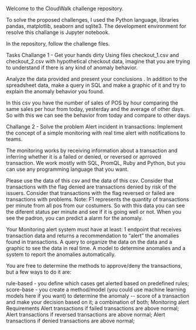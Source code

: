 Welcome to the CloudWalk challenge repository.

To solve the proposed challenges, I used the Python language, libraries  pandas, matplotlib, seaborn and sqlite3.
The development environment for resolve this challange is Jupyter notebook.

In the repository, follow the challenge files.

Tasks
Challange 1 - Get your hands dirty
Using files checkout_1.csv and checkout_2.csv with hypothetical checkout data, imagine that you are trying to understand if there is any kind of anomaly behavior.

Analyze the data provided and present your conclusions .
In addition to the spreadsheet data, make a query in SQL and make a graphic of it and try to explain the anomaly behavior you found.

In this csv you have the number of sales of POS by hour comparing the same sales per hour from today, yesterday and the average of other days. So with this we can see the behavior from today and compare to other days.

Challange 2 - Solve the problem
Alert incident in transactions: Implement the concept of a simple monitoring with real time alert with notifications to teams.

The monitoring works by receiving information about a transaction and inferring whether it is a failed or denied, or reversed or aprroved transaction. We work mostly with SQL, PromQL, Ruby and Python, but you can use any programming language that you want.

Please use the data of this csv and the data of this csv. Consider that transactions with the flag denied are transactions denied by risk of the issuers. Consider that transactions with the flag reversed or failed are transactions with problems. Note: F1 represents the quantity of transactions per minute from all pos from our costumers. So with this data you can see the diferent status per minute and see if it is going well or not. When you see the padron, you can predict a alarm for the anomaly.

Your Monitoring alert system must have at least: 1 endpoint that receives transaction data and returns a recommendation to “alert” the anomalies found in transactions. A query to organize the data on the data and a graphic to see the data in real time. A model to determine anomalies and a system to report the anomalies automatically.

You are free to determine the methods to approve/deny the transactions, but a few ways to do it are:

rule-based - you define which cases get alerted based on predefined rules;
score-base - you create a method/model (you could use machine learning models here if you want) to determine the anomaly -- score of a transaction and make your decision based on it;
a combination of both;
Monitoring alert Requirements
Alert transactions if failed transactions are above normal;
Alert transactions if reversed transactions are above normal;
Alert transactions if denied transactions are above normal;
